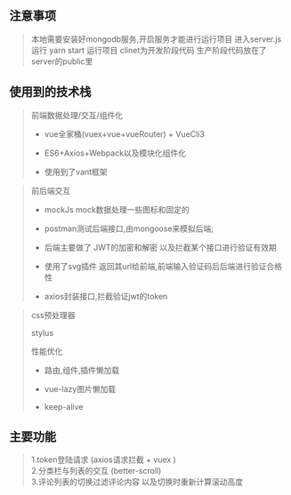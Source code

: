 ## 注意事项

> 本地需要安装好mongodb服务,开启服务才能进行运行项目
>  进入server.js 运行 yarn start 运行项目
>  clinet为开发阶段代码 生产阶段代码放在了 server的public里

## 使用到的技术栈

> 前端数据处理/交互/组件化
> 
> -   vue全家桶(vuex+vue+vueRouter) + VueCli3
>     
> -   ES6+Axios+Webpack以及模块化组件化
>     
> -   使用到了vant框架
>     

> 前后端交互
> 
> -   mockJs mock数据处理一些图标和固定的
>     
> -   postman测试后端接口,由mongoose来模拟后端; 
>   - 后端主要做了 JWT的加密和解密 以及拦截某个接口进行验证有效期
>   - 使用了svg插件 返回其url给前端,前端输入验证码后后端进行验证合格性
>     
> -   axios封装接口,拦截验证jwt的token
>     

> css预处理器
> 
> stylus
> 
> 性能优化
> 
> -   路由,组件,插件懒加载
>     
> -   vue-lazy图片懒加载
>     
> -   keep-alive
>     

## 主要功能

 > 1.token登陆请求 (axios请求拦截 + vuex )   
 > 2.分类栏与列表的交互 (better-scroll)   
 > 3.评论列表的切换过滤评论内容 以及切换时重新计算滚动高度 
